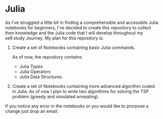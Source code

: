 # Julia
As I've struggled a little bit in finding a comprehensible and accessible Julia notebooks for beginners, I've decided to create this repository to collect then knowledge and the Julia code that I will develop throughout my self.study Journey. 
My plan for this repository is:
1) Create a set of Notebooks containing basic Julia commands.

   As of now, the repository contains: 
   - Julia Types
   - Julia Operators
   - Julia Data Structures
2) Create a set of Notebooks containing more advanced algorithm coded in Julia. As of now I plan to write two algorithms for solving the TSP problem (greedy and simulated annealing).

If you notice any error in the notebooks or you would like to prorpose a change just drop an email.
